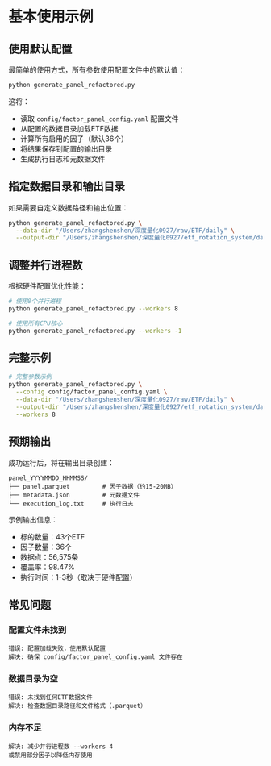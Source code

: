 # 基本使用示例

## 使用默认配置

最简单的使用方式，所有参数使用配置文件中的默认值：

```bash
python generate_panel_refactored.py
```

这将：
- 读取 `config/factor_panel_config.yaml` 配置文件
- 从配置的数据目录加载ETF数据
- 计算所有启用的因子（默认36个）
- 将结果保存到配置的输出目录
- 生成执行日志和元数据文件

## 指定数据目录和输出目录

如果需要自定义数据路径和输出位置：

```bash
python generate_panel_refactored.py \
  --data-dir "/Users/zhangshenshen/深度量化0927/raw/ETF/daily" \
  --output-dir "/Users/zhangshenshen/深度量化0927/etf_rotation_system/data/results/panels"
```

## 调整并行进程数

根据硬件配置优化性能：

```bash
# 使用8个并行进程
python generate_panel_refactored.py --workers 8

# 使用所有CPU核心
python generate_panel_refactored.py --workers -1
```

## 完整示例

```bash
# 完整参数示例
python generate_panel_refactored.py \
  --config config/factor_panel_config.yaml \
  --data-dir "/Users/zhangshenshen/深度量化0927/raw/ETF/daily" \
  --output-dir "/Users/zhangshenshen/深度量化0927/etf_rotation_system/data/results/panels" \
  --workers 8
```

## 预期输出

成功运行后，将在输出目录创建：

```
panel_YYYYMMDD_HHMMSS/
├── panel.parquet         # 因子数据（约15-20MB）
├── metadata.json         # 元数据文件
└── execution_log.txt     # 执行日志
```

示例输出信息：
- 标的数量：43个ETF
- 因子数量：36个
- 数据点：56,575条
- 覆盖率：98.47%
- 执行时间：1-3秒（取决于硬件配置）

## 常见问题

### 配置文件未找到
```
错误: 配置加载失败，使用默认配置
解决: 确保 config/factor_panel_config.yaml 文件存在
```

### 数据目录为空
```
错误: 未找到任何ETF数据文件
解决: 检查数据目录路径和文件格式（.parquet）
```

### 内存不足
```
解决: 减少并行进程数 --workers 4
或禁用部分因子以降低内存使用
```
